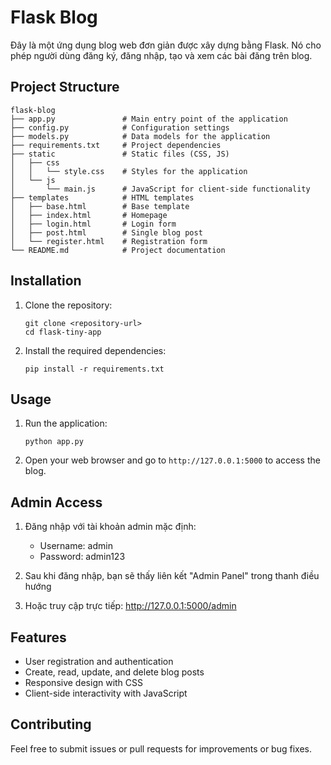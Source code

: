 # Flask Blog

Đây là một ứng dụng blog web đơn giản được xây dựng bằng Flask. Nó cho phép người dùng đăng ký, đăng nhập, tạo và xem các bài đăng trên blog.

## Project Structure

```
flask-blog
├── app.py               # Main entry point of the application
├── config.py            # Configuration settings
├── models.py            # Data models for the application
├── requirements.txt     # Project dependencies
├── static               # Static files (CSS, JS)
│   ├── css
│   │   └── style.css    # Styles for the application
│   └── js
│       └── main.js      # JavaScript for client-side functionality
├── templates            # HTML templates
│   ├── base.html        # Base template
│   ├── index.html       # Homepage
│   ├── login.html       # Login form
│   ├── post.html        # Single blog post
│   └── register.html    # Registration form
└── README.md            # Project documentation
```

## Installation

1. Clone the repository:
   ```
   git clone <repository-url>
   cd flask-tiny-app
   ```

2. Install the required dependencies:
   ```
   pip install -r requirements.txt
   ```

## Usage

1. Run the application:
   ```
   python app.py
   ```

2. Open your web browser and go to `http://127.0.0.1:5000` to access the blog.

## Admin Access

1. Đăng nhập với tài khoản admin mặc định:
   - Username: admin
   - Password: admin123

2. Sau khi đăng nhập, bạn sẽ thấy liên kết "Admin Panel" trong thanh điều hướng
3. Hoặc truy cập trực tiếp: http://127.0.0.1:5000/admin

## Features

- User registration and authentication
- Create, read, update, and delete blog posts
- Responsive design with CSS
- Client-side interactivity with JavaScript

## Contributing

Feel free to submit issues or pull requests for improvements or bug fixes.